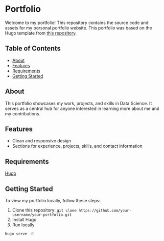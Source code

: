 
# Portfolio

Welcome to my portfolio! This repository contains the source code and assets for my personal portfolio website.
This portfolio was based on the Hugo template from [this repository](https://github.com/StaticMania/portio-hugo).

## Table of Contents

- [About](#about)
- [Features](#features)
- [Requirements](#requirements)
- [Getting Started](#getting-started)


## About

This portfolio showcases my work, projects, and skills in Data Science. It serves as a central hub for anyone interested in learning more about me and my contributions.

## Features

- Clean and responsive design
- Sections for experience, projects, skills, and contact information

## Requirements

[Hugo](https://gohugo.io/)

## Getting Started

To view my portfolio locally, follow these steps:

1. Clone this repository: `git clone https://github.com/your-username/your-portfolio.git`
2. Install Hugo 
3. Run locally
  ```bash
  hugo serve -D
  ```



